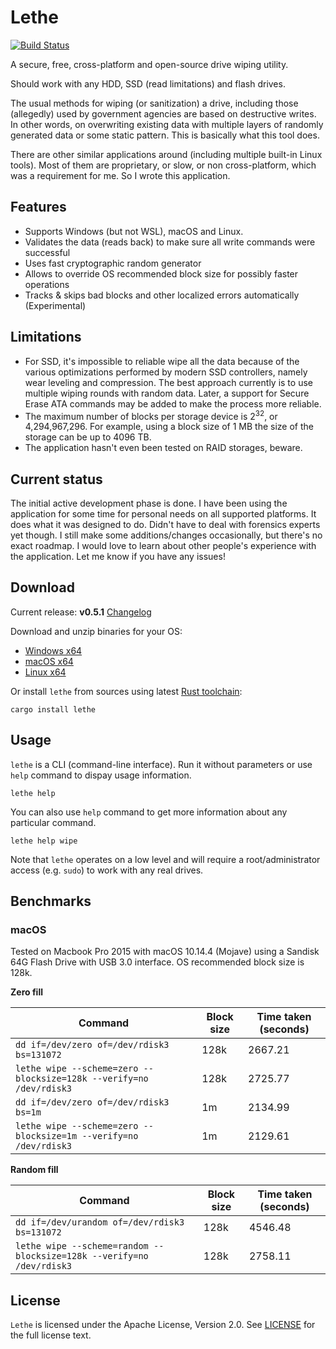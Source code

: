 # Lethe

[![Build Status](https://travis-ci.org/Kostassoid/lethe.svg?branch=master)](https://travis-ci.org/Kostassoid/lethe)

A secure, free, cross-platform and open-source drive wiping utility.

Should work with any HDD, SSD (read limitations) and flash drives.

The usual methods for wiping (or sanitization) a drive, including those (allegedly) used by government agencies are based
on destructive writes. In other words, on overwriting existing data with multiple layers of randomly generated data or some
static pattern.
This is basically what this tool does.

There are other similar applications around (including multiple built-in Linux tools). Most of them are proprietary, or slow,
or non cross-platform, which was a requirement for me. So I wrote this application.

## Features

- Supports Windows (but not WSL), macOS and Linux.
- Validates the data (reads back) to make sure all write commands were successful
- Uses fast cryptographic random generator
- Allows to override OS recommended block size for possibly faster operations
- Tracks & skips bad blocks and other localized errors automatically (Experimental)

## Limitations

- For SSD, it's impossible to reliable wipe all the data because of the various optimizations performed by modern SSD controllers, namely wear leveling and compression. The best approach currently is to use multiple wiping rounds with random data. Later, a support for Secure Erase ATA commands may be added to make the process more reliable.
- The maximum number of blocks per storage device is 2<sup>32</sup>, or 4,294,967,296. For example, using a block size of 1 MB the size of the storage can be up to 4096 TB.
- The application hasn't even been tested on RAID storages, beware.

## Current status

The initial active development phase is done.
I have been using the application for some time for personal needs on all supported platforms. It does what it was designed to do. Didn't have to deal with forensics experts yet though.
I still make some additions/changes occasionally, but there's no exact roadmap.
I would love to learn about other people's experience with the application. Let me know if you have any issues!

## Download

Current release: **v0.5.1** [Changelog](CHANGELOG.md)

Download and unzip binaries for your OS:
- [Windows x64](https://github.com/Kostassoid/lethe/releases/download/v0.5.1/lethe-v0.5.1-x86_64-pc-windows-gnu.zip)
- [macOS x64](https://github.com/Kostassoid/lethe/releases/download/v0.5.1/lethe-v0.5.1-x86_64-apple-darwin.tar.gz)
- [Linux x64](https://github.com/Kostassoid/lethe/releases/download/v0.5.1/lethe-v0.5.1-x86_64-unknown-linux-musl.tar.gz)

Or install `lethe` from sources using latest [Rust toolchain](https://www.rust-lang.org/tools/install):

```
cargo install lethe
```

## Usage

`lethe` is a CLI (command-line interface). Run it without parameters or use `help` command to dispay usage information.

```
lethe help
```

You can also use `help` command to get more information about any particular command.

```
lethe help wipe
```

Note that `lethe` operates on a low level and will require a root/administrator access (e.g. `sudo`) to work with any real drives.

## Benchmarks

### macOS

Tested on Macbook Pro 2015 with macOS 10.14.4 (Mojave) using a Sandisk 64G Flash Drive with USB 3.0 interface. OS recommended block size is 128k.

**Zero fill**

 Command | Block size | Time taken (seconds)
---------|------------|----------
 `dd if=/dev/zero of=/dev/rdisk3 bs=131072` | 128k | 2667.21
 `lethe wipe --scheme=zero --blocksize=128k --verify=no /dev/rdisk3` | 128k | 2725.77
 `dd if=/dev/zero of=/dev/rdisk3 bs=1m` | 1m | 2134.99
 `lethe wipe --scheme=zero --blocksize=1m --verify=no /dev/rdisk3` | 1m | 2129.61

**Random fill**

 Command | Block size | Time taken (seconds)
---------|------------|----------
 `dd if=/dev/urandom of=/dev/rdisk3 bs=131072` | 128k | 4546.48
 `lethe wipe --scheme=random --blocksize=128k --verify=no /dev/rdisk3` | 128k | 2758.11

## License

`Lethe` is licensed under the Apache License, Version 2.0. See [LICENSE](LICENSE) for the full license text.
